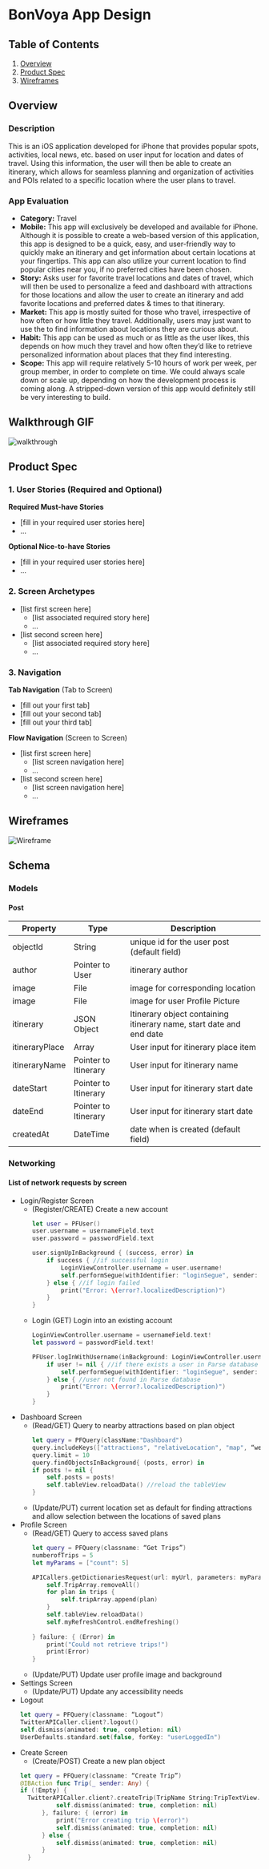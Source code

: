 # BonVoya App Design

## Table of Contents

1. [Overview](#Overview)
2. [Product Spec](#Product-Spec)
3. [Wireframes](#Wireframes)

## Overview

### Description

This is an iOS application developed for iPhone that provides popular spots, activities, local news, etc. based on user input for location and dates of travel. Using this information, the user will then be able to create an itinerary, which allows for seamless planning and organization of activities and POIs related to a specific location where the user plans to travel.

### App Evaluation

- **Category:** Travel
- **Mobile:** This app will exclusively be developed and available for iPhone. Although it is possible to create a web-based version of this application, this app is designed to be a quick, easy, and user-friendly way to quickly make an itinerary and get information about certain locations at your fingertips. This app can also utilize your current location to find popular cities near you, if no preferred cities have been chosen.
- **Story:** Asks user for favorite travel locations and dates of travel, which will then be used to personalize a feed and dashboard with attractions for those locations and allow the user to create an itinerary and add favorite locations and preferred dates & times to that itinerary.
- **Market:** This app is mostly suited for those who travel, irrespective of how often or how little they travel. Additionally, users may just want to use the to find information about locations they are curious about.
- **Habit:** This app can be used as much or as little as the user likes, this depends on how much they travel and how often they’d like to retrieve personalized information about places that they find interesting.
- **Scope:** This app will require relatively 5-10 hours of work per week, per group member, in order to complete on time. We could always scale down or scale up, depending on how the development process is coming along. A stripped-down version of this app would definitely still be very interesting to build.

## Walkthrough GIF
![walkthrough](https://user-images.githubusercontent.com/30938391/169622773-23143535-01fa-4340-96ea-6e9d39d8477a.gif)

## Product Spec

### 1. User Stories (Required and Optional)

**Required Must-have Stories**

* [fill in your required user stories here]
* …

**Optional Nice-to-have Stories**

* [fill in your required user stories here]
* …

### 2. Screen Archetypes
* [list first screen here]
   * [list associated required story here]
   * …
* [list second screen here]
   * [list associated required story here]
   * …

### 3. Navigation

**Tab Navigation** (Tab to Screen)

* [fill out your first tab]
* [fill out your second tab]
* [fill out your third tab]

**Flow Navigation** (Screen to Screen)

* [list first screen here]
   * [list screen navigation here]
   * …
* [list second screen here]
   * [list screen navigation here]
   * …

## Wireframes
![Wireframe](https://user-images.githubusercontent.com/30938391/164106632-ca0ab42e-84e3-4cdc-a741-b10cb64044d4.jpeg)

## Schema 
### Models
#### Post

   | Property      | Type     | Description |
   | ------------- | -------- | ------------|
   | objectId      | String   | unique id for the user post (default field) |
   | author        | Pointer to User| itinerary author |
   | image         | File     | image for corresponding location|
   | image         | File     | image for user Profile Picture|
   | itinerary     | JSON Object  | Itinerary object containing itinerary name, start date and end date |
   | itineraryPlace | Array  | User input for itinerary place item |
   | itineraryName | Pointer to Itinerary   | User input for itinerary name |
   | dateStart     | Pointer to Itinerary   | User input for itinerary start date |
   | dateEnd       | Pointer to Itinerary  | User input for itinerary start date |
   | createdAt     | DateTime | date when  is created (default field) |
### Networking
#### List of network requests by screen
   - Login/Register Screen
      - (Register/CREATE) Create a new account
        ```swift
        let user = PFUser()
        user.username = usernameField.text
        user.password = passwordField.text
        
        user.signUpInBackground { (success, error) in
            if success { //if successful login
                LoginViewController.username = user.username!
                self.performSegue(withIdentifier: "loginSegue", sender: nil)
            } else { //if login failed
                print("Error: \(error?.localizedDescription)")
            }
        }
        ```
      - Login (GET) Login into an existing account
        ```swift
        LoginViewController.username = usernameField.text!
        let password = passwordField.text!
        
        PFUser.logInWithUsername(inBackground: LoginViewController.username, password: password) { (user, error) in
            if user != nil { //if there exists a user in Parse database
                self.performSegue(withIdentifier: "loginSegue", sender: nil)
            } else { //user not found in Parse database
                print("Error: \(error?.localizedDescription)")
            }
        }
        ```
   - Dashboard Screen
      - (Read/GET) Query to nearby attractions based on plan object 
        ```swift
        let query = PFQuery(className:"Dashboard")
        query.includeKeys(["attractions", "relativeLocation", "map", “weather])
        query.limit = 10
        query.findObjectsInBackground{ (posts, error) in
        if posts != nil {
            self.posts = posts!
            self.tableView.reloadData() //reload the tableView
        }
        ```
       - (Update/PUT) current location set as default for finding attractions and allow selection between the locations of saved plans 
   - Profile Screen
      - (Read/GET) Query to access saved plans
        ```swift
        let query = PFQuery(classname: “Get Trips”)          
        numberofTrips = 5
        let myParams = ["count": 5]
        
        APICallers.getDictionariesRequest(url: myUrl, parameters: myParams) { (Trips: [Dictionary]) in
            self.TripArray.removeAll()
            for plan in trips {
                self.tripArray.append(plan)
            }
            self.tableView.reloadData()
            self.myRefreshControl.endRefreshing()
            
        } failure: { (Error) in
            print("Could not retrieve trips!")
            print(Error)
        }
        ```
      - (Update/PUT) Update user profile image and background
   - Settings Screen
      - (Update/PUT) Update any accessibility needs 
   - Logout
      ```swift
      let query = PFQuery(classname: “Logout”)  
      TwitterAPICaller.client?.logout()
      self.dismiss(animated: true, completion: nil)
      UserDefaults.standard.set(false, forKey: "userLoggedIn")
      ```
   - Create Screen
      - (Create/POST) Create a new plan object
      ```swift
      let query = PFQuery(classname: “Create Trip”)  
      @IBAction func Trip(_ sender: Any) {
      if (!Empty) {
        TwitterAPICaller.client?.createTrip(TripName String:TripTextView.text, TripDescription String: TripDescripionTextView.text, TripDestination String: TripDestinationTextView.text, TripDate String: TripDateTextView.text,  success: {
                self.dismiss(animated: true, completion: nil)
            }, failure: { (error) in
                print("Error creating trip \(error)")
                self.dismiss(animated: true, completion: nil)
            } else {
                self.dismiss(animated: true, completion: nil)
            }
        }
        ```
